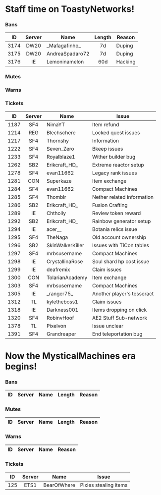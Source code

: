 # Staff time on ToastyNetworks!  

### Bans  
|ID      |Server  |Name             |Length      |Reason                    |
|:------:|:------:|-----------------|:----------:|--------------------------|
|3174    |DW20    |\_Mafagafinho_   |7d          |Duping                    |
|3175    |DW20    |AndreaSpadaro72  |7d          |Duping                    |
|3176    |IE      |Lemoninamelon    |60d         |Hacking                   |

### Mutes  


### Warns  


### Tickets  
|ID      |Server  |Name             |Issue                     |
|:------:|:------:|-----------------|--------------------------|
|1187    |SF4     |NimaYT           |Item refund               |
|1214    |REG     |Blechschere      |Locked quest issues       |
|1217    |SF4     |Thornshy         |Information               |
|1222    |SF4     |Seven_Zero       |Bkeep issues              |
|1233    |SF4     |Royalblaze1      |Wither builder bug        |
|1262    |SB2     |Erikcraft_HD_    |Extreme reactor setup     |
|1278    |SF4     |evan11662        |Legacy rank issues        |
|1281    |CON     |Superkaze        |Item exchange             |
|1284    |SF4     |evan11662        |Compact Machines          |
|1285    |SF4     |Thomblr          |Nether related information|
|1286    |SB2     |Erikcraft_HD_    |Fusion Crafting           |
|1289    |IE      |Chtholly         |Review token reward       |
|1292    |SB2     |Erikcraft_HD_    |Rainbow generator setup   |
|1294    |IE      |acer__           |Botania relics issue      |
|1295    |SF4     |TheNaga          |Old account ownership     |
|1296    |SB2     |SkinWalkerKiller |Issues with TiCon tables  |
|1297    |SF4     |mrbsusername     |Compact Machines          |
|1298    |IE      |CrystallinaRose  |Soul shard hp cost issue  |
|1299    |IE      |deafremix        |Claim issues              |
|1300    |CON     |TolarianAcademy  |Item exchange             |
|1303    |SF4     |mrbsusername     |Compact Machines          |
|1305    |IE      |\_ranger75\_     |Another player's tesseract|
|1312    |TL      |kyletheboss1     |Claim issues              |
|1318    |IE      |Darkness001      |Items dropping on click   |
|1320    |SF4     |RobinvHoof       |AE2 Stuff Sub-network     |
|1378    |TL      |Pixelvon         |Issue unclear             |
|1391    |SF4     |Grandreaper      |End teleportation bug     |


# Now the MysticalMachines era begins!  

### Bans  
|ID      |Server  |Name             |Length      |Reason                    |
|:------:|:------:|-----------------|:----------:|--------------------------|

### Mutes  
|ID      |Server  |Name             |Length      |Reason                    |
|:------:|:------:|-----------------|:----------:|--------------------------|


### Warns  
|ID      |Server  |Name             |Reason                    |
|:------:|:------:|-----------------|--------------------------|


### Tickets  
|ID      |Server  |Name             |Issue                     |
|:------:|:------:|-----------------|--------------------------|
|125     |ETS1    |BearOfWhere      |Pixies stealing items     |

